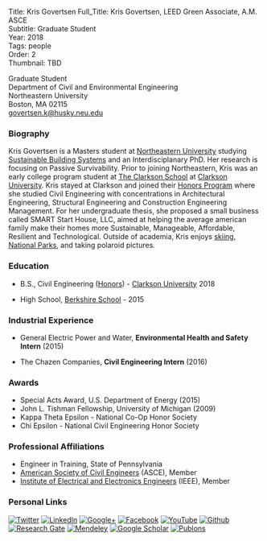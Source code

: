 Title: Kris Govertsen
Full_Title: Kris Govertsen, LEED Green Associate, A.M. ASCE  
Subtitle: Graduate Student  
Year: 2018  
Tags: people  
Order: 2  
Thumbnail: TBD

Graduate Student  
Department of Civil and Environmental Engineering  
Northeastern University  
Boston, MA 02115  
[govertsen.k@husky.neu.edu](mailto:govertsen.k@husky.neu.edu)

### Biography 

Kris Govertsen is a Masters student at [Northeastern University](http://www.neu.edu) studying [Sustainable Building Systems](https://www.northeastern.edu/graduate/program/master-of-science-in-sustainable-building-systems-5284/) and an Interdisciplanary PhD. Her research is focusing on Passive Survivability. Prior to joining Northeastern, Kris was an early college program student at [The Clarkson School](https://www.clarkson.edu/clarkson-school) at [Clarkson University]([https://www.clarkson.edu/](https://www.clarkson.edu/)). Kris stayed at Clarkson and joined their [Honors Program]([https://www.clarkson.edu/honors-program](https://www.clarkson.edu/honors-program)) where she studied Civil Engineering with concentrations in Architectural Engineering, Structural Engineering and Construction Engineering Management. For her undergraduate thesis, she proposed a small business called SMART Start House, LLC, aimed at helping the average american family make their homes more Sustainable, Manageable, Affordable, Resilient and Technological. Outside of academia, Kris enjoys [skiing](www.mthood.com), [National Parks](https://www.nps.gov/findapark/index.htm), and taking polaroid pictures.


### Education
- B.S., Civil Engineering ([Honors](https://www.clarkson.edu/honors-program)) - [Clarkson University](https://www.clarkson.edu/) 2018

- High School, [Berkshire School](www.berkshireschool.org) - 2015

### Industrial Experience
- General Electric Power and Water, **Environmental Health and Safety Intern** (2015)

-   The Chazen Companies, **Civil Engineering Intern** (2016)

### Awards
- Special Acts Award, U.S. Department of Energy (2015)
- John L. Tishman Fellowship, University of Michigan (2009)
- Kappa Theta Epsilon - National Co-Op Honor Society
- Chi Epsilon - National Civil Engineering Honor Society


### Professional Affiliations
- Engineer in Training, State of Pennsylvania
- [American Society of Civil Engineers](http://www.asce.org/) (ASCE), Member
- [Institute of Electrical and Electronics Engineers](ieee.org) (IEEE), Member


### Personal Links
[![Twitter](img/links/twitter_30x30.png)](https://twitter.com/thisismikekane) [![LinkedIn](img/links/linkedin_30x30.png)](https://www.linkedin.com/in/thisismikekane) [![Google+](img/links/gplus_30x30.png)](https://plus.google.com/103584332441459826416/posts) [![Facebook](img/links/fb_30x30.png)](https://www.facebook.com/MBKane) [![YouTube](img/links/youtube_30x30.png)](https://www.youtube.com/user/thisismikekane) [![Github](img/links/github_30x30.png)](https://github.com/thisIsMikeKane/) [![Research Gate](img/links/researchgate_30x30.png)](http://localhost:8080/img/researchgate_64x64.png) [![Mendeley](img/links/mendeley_30x30.png)](http://localhost:8080/img/mendeley_64x64.png) [![Google Scholar](img/links/google_scholar_30x30.png)](https://scholar.google.com/citations?hl=en&user=bjgqH0MAAAAJ) [![Publons](img/links/publons_30x30.png)](https://publons.com/a/1349743/)
<!--stackedit_data:
eyJoaXN0b3J5IjpbNTQzMjA4MTMsMTIyNTMzNzc4N119
-->